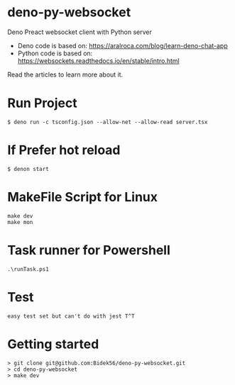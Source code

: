 # deno-py-websocket
Deno Preact websocket client with Python server

* Deno code is based on: https://aralroca.com/blog/learn-deno-chat-app
* Python code is based on: https://websockets.readthedocs.io/en/stable/intro.html

Read the articles to learn more about it.

# Run Project

```
$ deno run -c tsconfig.json --allow-net --allow-read server.tsx
```

# If Prefer hot reload

```
$ denon start
```

# MakeFile Script for Linux

```
make dev
make mon
```

# Task runner for Powershell
```
.\runTask.ps1
```

# Test

```
easy test set but can't do with jest T^T
```

# Getting started

```
> git clone git@github.com:Bidek56/deno-py-websocket.git
> cd deno-py-websocket
> make dev